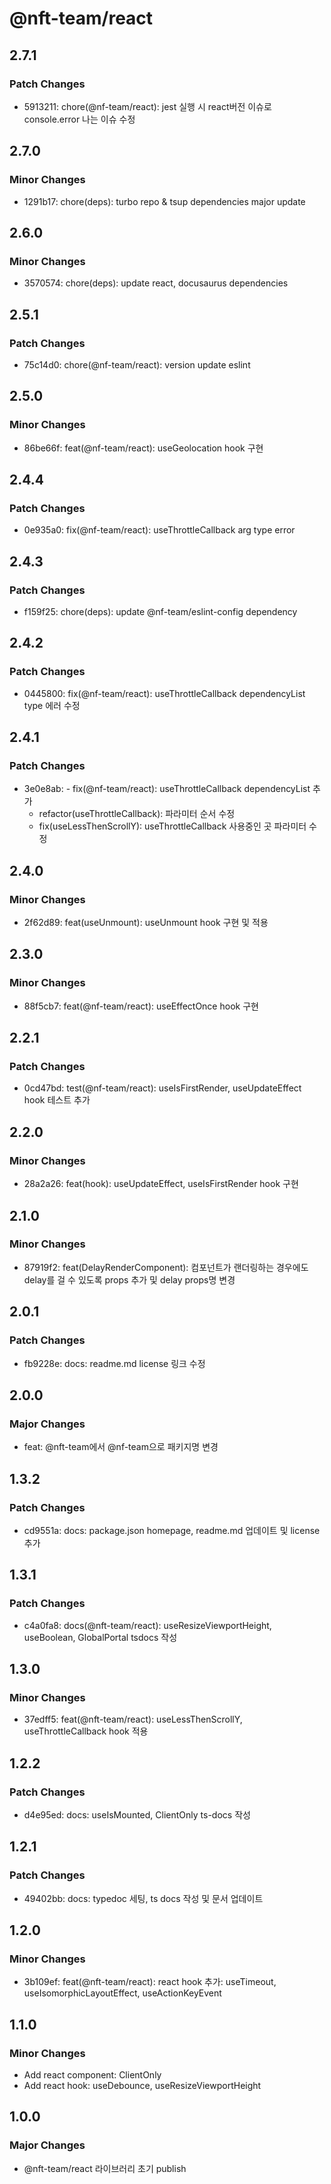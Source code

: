 # @nft-team/react

## 2.7.1

### Patch Changes

- 5913211: chore(@nf-team/react): jest 실행 시 react버전 이슈로 console.error 나는 이슈 수정

## 2.7.0

### Minor Changes

- 1291b17: chore(deps): turbo repo & tsup dependencies major update

## 2.6.0

### Minor Changes

- 3570574: chore(deps): update react, docusaurus dependencies

## 2.5.1

### Patch Changes

- 75c14d0: chore(@nf-team/react): version update eslint

## 2.5.0

### Minor Changes

- 86be66f: feat(@nf-team/react): useGeolocation hook 구현

## 2.4.4

### Patch Changes

- 0e935a0: fix(@nf-team/react): useThrottleCallback arg type error

## 2.4.3

### Patch Changes

- f159f25: chore(deps): update @nf-team/eslint-config dependency

## 2.4.2

### Patch Changes

- 0445800: fix(@nf-team/react): useThrottleCallback dependencyList type 에러 수정

## 2.4.1

### Patch Changes

- 3e0e8ab: - fix(@nf-team/react): useThrottleCallback dependencyList 추가
  - refactor(useThrottleCallback): 파라미터 순서 수정
  - fix(useLessThenScrollY): useThrottleCallback 사용중인 곳 파라미터 수정

## 2.4.0

### Minor Changes

- 2f62d89: feat(useUnmount): useUnmount hook 구현 및 적용

## 2.3.0

### Minor Changes

- 88f5cb7: feat(@nf-team/react): useEffectOnce hook 구현

## 2.2.1

### Patch Changes

- 0cd47bd: test(@nf-team/react): useIsFirstRender, useUpdateEffect hook 테스트 추가

## 2.2.0

### Minor Changes

- 28a2a26: feat(hook): useUpdateEffect, useIsFirstRender hook 구현

## 2.1.0

### Minor Changes

- 87919f2: feat(DelayRenderComponent): 컴포넌트가 랜더링하는 경우에도 delay를 걸 수 있도록 props 추가 및 delay props명 변경

## 2.0.1

### Patch Changes

- fb9228e: docs: readme.md license 링크 수정

## 2.0.0

### Major Changes

- feat: @nft-team에서 @nf-team으로 패키지명 변경

## 1.3.2

### Patch Changes

- cd9551a: docs: package.json homepage, readme.md 업데이트 및 license 추가

## 1.3.1

### Patch Changes

- c4a0fa8: docs(@nft-team/react): useResizeViewportHeight, useBoolean, GlobalPortal tsdocs 작성

## 1.3.0

### Minor Changes

- 37edff5: feat(@nft-team/react): useLessThenScrollY, useThrottleCallback hook 적용

## 1.2.2

### Patch Changes

- d4e95ed: docs: useIsMounted, ClientOnly ts-docs 작성

## 1.2.1

### Patch Changes

- 49402bb: docs: typedoc 세팅, ts docs 작성 및 문서 업데이트

## 1.2.0

### Minor Changes

- 3b109ef: feat(@nft-team/react): react hook 추가: useTimeout, useIsomorphicLayoutEffect, useActionKeyEvent

## 1.1.0

### Minor Changes

- Add react component: ClientOnly
- Add react hook: useDebounce, useResizeViewportHeight

## 1.0.0

### Major Changes

- @nft-team/react 라이브러리 초기 publish

